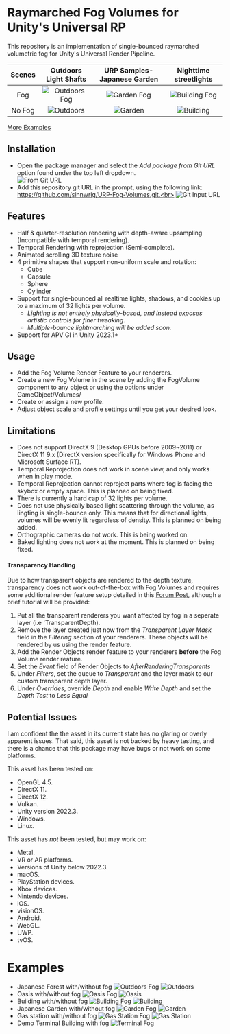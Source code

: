# Raymarched Fog Volumes for Unity's Universal RP

This repository is an implementation of single-bounced raymarched volumetric fog for Unity's Universal Render Pipeline. 

Scenes | Outdoors Light Shafts | URP Samples- Japanese Garden | Nighttime streetlights
:-:|:-:|:-:|:-:|
Fog | ![Outdoors Fog](Samples~/Images/Terrain-Fog.png) | ![Garden Fog](Samples~/Images/Garden-Fog.png) | ![Building Fog](Samples~/Images/Building-Fog.png)
No Fog | ![Outdoors](Samples~/Images/Terrain.png)<br> | ![Garden](Samples~/Images/Garden.png)<br> | ![Building](Samples~/Images/Building.png)<br>

[More Examples](#examples)

## Installation

* Open the package manager and select the _Add package from Git URL_ option found under the top left dropdown.<br>
![From Git URL](Samples~/Images/giturl.png)<br>
* Add this repository git URL in the prompt, using the following link: https://github.com/sinnwrig/URP-Fog-Volumes.git.<br>
![Git Input URL](Samples~/Images/gitinput.png)<br>

## Features

* Half & quarter-resolution rendering with depth-aware upsampling (Incompatible with temporal rendering).
* Temporal Rendering with reprojection (Semi-complete).
* Animated scrolling 3D texture noise
* 4 primitive shapes that support non-uniform scale and rotation:
    * Cube
    * Capsule
    * Sphere
    * Cylinder
* Support for single-bounced all realtime lights, shadows, and cookies up to a maximum of 32 lights per volume.<br>
    * _Lighting is not entirely physically-based, and instead exposes artistic controls for finer tweaking._<br>
    * _Multiple-bounce lightmarching will be added soon._<br>
* Support for APV GI in Unity 2023.1+

## Usage

* Add the Fog Volume Render Feature to your renderers.
* Create a new Fog Volume in the scene by adding the FogVolume component to any object or using the options under GameObject/Volumes/
* Create or assign a new profile.
* Adjust object scale and profile settings until you get your desired look.

## Limitations

* Does not support DirectX 9 (Desktop GPUs before 2009~2011) or DirectX 11 9.x (DirectX version specifically for Windows Phone and Microsoft Surface RT).
* Temporal Reprojection does not work in scene view, and only works when in play mode.
* Temporal Reprojection cannot reproject parts where fog is facing the skybox or empty space. This is planned on being fixed. 
* There is currently a hard cap of 32 lights per volume. 
* Does not use physically based light scattering through the volume, as lingting is single-bounce only. This means that for directional lights, volumes will be evenly lit regardless of density. This is planned on being added.
* Orthographic cameras do not work. This is being worked on.
* Baked lighting does not work at the moment. This is planned on being fixed.

#### Transparency Handling
Due to how transparent objects are rendered to the depth texture, transparency does not work out-of-the-box with Fog Volumes and requires some additional render feature setup detailed in this [Forum Post](https://forum.unity.com/threads/transparent-shader-problem.1059206/), although a brief tutorial will be provided:
1. Put all the transparent renderers you want affected by fog in a seperate layer (i.e 'TransparentDepth).
2. Remove the layer created just now from the _Transparent Layer Mask_ field in the _Filtering_ section of your renderers. These objects will be rendered by us using the render feature.
3. Add the Render Objects render feature to your renderers **before** the Fog Volume render reature.
4. Set the _Event_ field of Render Objects to _AfterRenderingTransparents_
5. Under _Filters_, set the queue to _Transparent_ and the layer mask to our custom transparent depth layer.
6. Under _Overrides_, override _Depth_ and enable _Write Depth_ and set the _Depth Test_ to _Less Equal_

## Potential Issues

I am confident the the asset in its current state has no glaring or overly apparent issues. 
That said, this asset is not backed by heavy testing, and there is a chance that this package may have bugs or not work on some platforms.<br>

This asset has been tested on:
* OpenGL 4.5.
* DirectX 11.
* DirectX 12.
* Vulkan.
* Unity version 2022.3.
* Windows.
* Linux.

This asset has _not_ been tested, but may work on:
* Metal.
* VR or AR platforms.
* Versions of Unity below 2022.3.
* macOS. 
* PlayStation devices.
* Xbox devices.
* Nintendo devices.
* iOS.
* visionOS.
* Android.
* WebGL.
* UWP.
* tvOS.

# Examples
* Japanese Forest with/without fog
![Outdoors Fog](Samples~/Images/Terrain-Fog.png)
![Outdoors](Samples~/Images/Terrain.png)<br>
* Oasis with/without fog
![Oasis Fog](Samples~/Images/Oasis-Fog.png)
![Oasis](Samples~/Images/Oasis.png)<br>
* Building with/without fog
![Building Fog](Samples~/Images/Building-Fog.png)
![Building](Samples~/Images/Building.png)<br>
* Japanese Garden with/without fog
![Garden Fog](Samples~/Images/Garden-Fog.png)
![Garden](Samples~/Images/Garden.png)<br>
* Gas station with/without fog
![Gas Station Fog](Samples~/Images/GasStation-Fog.png)
![Gas Station](Samples~/Images/GasStation.png)<br>
* Demo Terminal Building with fog
![Terminal Fog](Samples~/Images/Terminal-Fog.png)<br>
